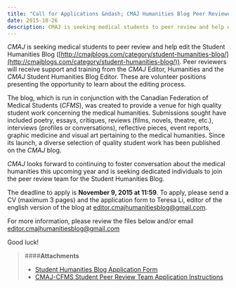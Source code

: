 ```yaml
---
title: "Call for Applications &ndash; CMAJ Humanities Blog Peer Reviewers"
date: 2015-10-26
description: CMAJ is seeking medical students to peer review and help edit the Student Humanities Blog.
---
```


*CMAJ* is seeking medical students to peer review and help edit the Student Humanities Blog ([http://cmajblogs.com/category/student-humanities-blog/](http://cmajblogs.com/category/student-humanities-blog/)). Peer reviewers will receive support and training from the *CMAJ* Editor, Humanities and the *CMAJ* Student Humanities Blog Editor. These are volunteer positions presenting the opportunity to learn about the editing process.

The blog, which is run in conjunction with the Canadian Federation of Medical Students (*CFMS*), was created to provide a venue for high quality student work concerning the medical humanities. Submissions sought have included poetry, essays, critiques, reviews (films, novels, theatre, etc.), interviews (profiles or conversations), reflective pieces, event reports, graphic medicine and visual art pertaining to the medical humanities. Since its launch, a diverse selection of quality student work has been published on the *CMAJ* blog. 

*CMAJ* looks forward to continuing to foster conversation about the medical humanities this upcoming year and is seeking dedicated individuals to join the peer review team for the Student Humanities Blog.

The deadline to apply is **November 9, 2015 at 11:59**. To apply, please send a CV (maximum 3 pages) and the application form to Teresa Li, editor of the english version of the blog at [editor.cmajhumanitiesblog@gmail.com](mailto:editor.cmajhumanitiesblog@gmail.com).

For more information, please review the files below and/or email [editor.cmajhumanitiesblog@gmail.com](mailto:editor.cmajhumanitiesblog@gmail.com)

Good luck!

> ####**Attachments**
> - [Student Humanities Blog Application Form](/files/updates/CMAJ%20Student%20Humanities%20Blog%20Application%20Piece.docx)
> - [CMAJ-CFMS Student Peer Review Team Application Instructions](/files/updates/CMAJ-CFMS%20Student%20Peer%20Review%20Team%20Application.pdf)